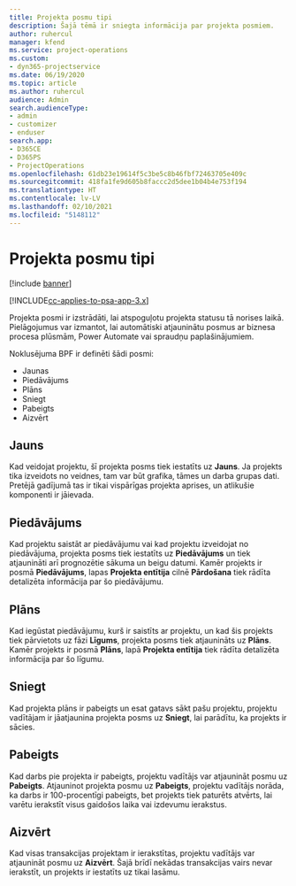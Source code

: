 ```yaml
---
title: Projekta posmu tipi
description: Šajā tēmā ir sniegta informācija par projekta posmiem.
author: ruhercul
manager: kfend
ms.service: project-operations
ms.custom:
- dyn365-projectservice
ms.date: 06/19/2020
ms.topic: article
ms.author: ruhercul
audience: Admin
search.audienceType:
- admin
- customizer
- enduser
search.app:
- D365CE
- D365PS
- ProjectOperations
ms.openlocfilehash: 61db23e19614f5c3be5c8b46fbf72463705e409c
ms.sourcegitcommit: 418fa1fe9d605b8faccc2d5dee1b04b4e753f194
ms.translationtype: HT
ms.contentlocale: lv-LV
ms.lasthandoff: 02/10/2021
ms.locfileid: "5148112"
---
```

# <a name="project-stage-types"></a>Projekta posmu tipi 

[!include [banner](../includes/psa-now-project-operations.md)]

[!INCLUDE[cc-applies-to-psa-app-3.x](../includes/cc-applies-to-psa-app-3x.md)]

Projekta posmi ir izstrādāti, lai atspoguļotu projekta statusu tā norises laikā. Pielāgojumus var izmantot, lai automātiski atjauninātu posmus ar biznesa procesa plūsmām, Power Automate vai spraudņu paplašinājumiem.

Noklusējuma BPF ir definēti šādi posmi:

- Jaunas
- Piedāvājums
- Plāns
- Sniegt
- Pabeigts
- Aizvērt 

## <a name="new"></a>Jauns

Kad veidojat projektu, šī projekta posms tiek iestatīts uz **Jauns**. Ja projekts tika izveidots no veidnes, tam var būt grafika, tāmes un darba grupas dati. Pretējā gadījumā tas ir tikai vispārīgas projekta aprises, un atlikušie komponenti ir jāievada.

## <a name="quote"></a>Piedāvājums

Kad projektu saistāt ar piedāvājumu vai kad projektu izveidojat no piedāvājuma, projekta posms tiek iestatīts uz **Piedāvājums** un tiek atjaunināti arī prognozētie sākuma un beigu datumi. Kamēr projekts ir posmā **Piedāvājums**, lapas **Projekta entītija** cilnē **Pārdošana** tiek rādīta detalizēta informācija par šo piedāvājumu.

## <a name="plan"></a>Plāns

Kad iegūstat piedāvājumu, kurš ir saistīts ar projektu, un kad šis projekts tiek pārvietots uz fāzi **Līgums**, projekta posms tiek atjaunināts uz **Plāns**. Kamēr projekts ir posmā **Plāns**, lapā **Projekta entītija** tiek rādīta detalizēta informācija par šo līgumu.

## <a name="deliver"></a>Sniegt

Kad projekta plāns ir pabeigts un esat gatavs sākt pašu projektu, projektu vadītājam ir jāatjaunina projekta posms uz **Sniegt**, lai parādītu, ka projekts ir sācies.

## <a name="complete"></a>Pabeigts 

Kad darbs pie projekta ir pabeigts, projektu vadītājs var atjaunināt posmu uz **Pabeigts**. Atjauninot projekta posmu uz **Pabeigts**, projektu vadītājs norāda, ka darbs ir 100-procentīgi pabeigts, bet projekts tiek paturēts atvērts, lai varētu ierakstīt visus gaidošos laika vai izdevumu ierakstus.

## <a name="close"></a>Aizvērt

Kad visas transakcijas projektam ir ierakstītas, projektu vadītājs var atjaunināt posmu uz **Aizvērt**. Šajā brīdī nekādas transakcijas vairs nevar ierakstīt, un projekts ir iestatīts uz tikai lasāmu.
